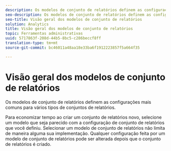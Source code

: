 ```yaml
---
description: Os modelos de conjunto de relatórios definem as configurações mais comuns para vários tipos de conjuntos de relatórios.
seo-description: Os modelos de conjunto de relatórios definem as configurações mais comuns para vários tipos de conjuntos de relatórios.
seo-title: Visão geral dos modelos de conjunto de relatórios
solution: Analytics
title: Visão geral dos modelos de conjunto de relatórios
topic: Ferramentas administrativas
uuid: 5717863f-208d-44b5-8bc5-c286beccf8ff
translation-type: tm+mt
source-git-commit: bc46011a48aa18e33ba6f1912223857f5a664f35

---
```



# Visão geral dos modelos de conjunto de relatórios

Os modelos de conjunto de relatórios definem as configurações mais comuns para vários tipos de conjuntos de relatórios.

Para economizar tempo ao criar um conjunto de relatórios novo, selecione um modelo que seja parecido com a configuração de conjunto de relatórios que você definiu. Selecionar um modelo de conjunto de relatórios não limita de maneira alguma sua implementação. Qualquer configuração feita por um modelo de conjunto de relatórios pode ser alterada depois que o conjunto de relatórios é criado.

<!-- Meike, links to relevant articles? -->
